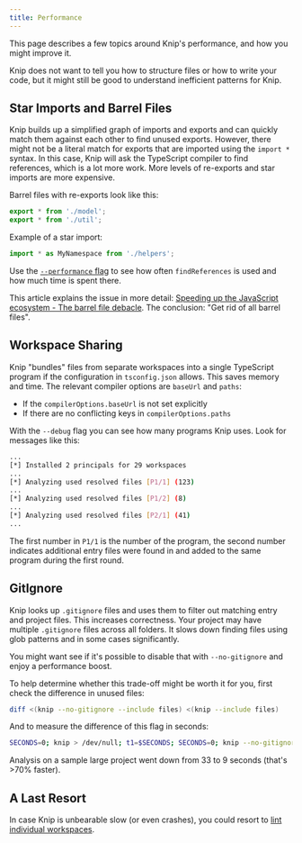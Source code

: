```yaml
---
title: Performance
---
```


This page describes a few topics around Knip's performance, and how you might
improve it.

Knip does not want to tell you how to structure files or how to write your code,
but it might still be good to understand inefficient patterns for Knip.

## Star Imports and Barrel Files

Knip builds up a simplified graph of imports and exports and can quickly match
them against each other to find unused exports. However, there might not be a
literal match for exports that are imported using the `import *` syntax. In this
case, Knip will ask the TypeScript compiler to find references, which is a lot
more work. More levels of re-exports and star imports are more expensive.

Barrel files with re-exports look like this:

```ts
export * from './model';
export * from './util';
```

Example of a star import:

```ts
import * as MyNamespace from './helpers';
```

Use the [`--performance` flag](../reference/cli.md#--performance) to see how
often `findReferences` is used and how much time is spent there.

This article explains the issue in more detail: [Speeding up the JavaScript
ecosystem - The barrel file debacle][1]. The conclusion: "Get rid of all barrel
files".

## Workspace Sharing

Knip "bundles" files from separate workspaces into a single TypeScript program
if the configuration in `tsconfig.json` allows. This saves memory and time. The
relevant compiler options are `baseUrl` and `paths`:

- If the `compilerOptions.baseUrl` is not set explicitly
- If there are no conflicting keys in `compilerOptions.paths`

With the `--debug` flag you can see how many programs Knip uses. Look for
messages like this:

```sh
...
[*] Installed 2 principals for 29 workspaces
...
[*] Analyzing used resolved files [P1/1] (123)
...
[*] Analyzing used resolved files [P1/2] (8)
...
[*] Analyzing used resolved files [P2/1] (41)
...
```

The first number in `P1/1` is the number of the program, the second number
indicates additional entry files were found in and added to the same program
during the first round.

## GitIgnore

Knip looks up `.gitignore` files and uses them to filter out matching entry and
project files. This increases correctness. Your project may have multiple
`.gitignore` files across all folders. It slows down finding files using glob
patterns and in some cases significantly.

You might want see if it's possible to disable that with `--no-gitignore` and
enjoy a performance boost.

To help determine whether this trade-off might be worth it for you, first check
the difference in unused files:

```sh
diff <(knip --no-gitignore --include files) <(knip --include files)
```

And to measure the difference of this flag in seconds:

```sh
SECONDS=0; knip > /dev/null; t1=$SECONDS; SECONDS=0; knip --no-gitignore > /dev/null; t2=$SECONDS; echo "Difference: $((t1 - t2)) seconds"
```

Analysis on a sample large project went down from 33 to 9 seconds (that's >70%
faster).

## A Last Resort

In case Knip is unbearable slow (or even crashes), you could resort to [lint
individual workspaces][2].

[1]: https://marvinh.dev/blog/speeding-up-javascript-ecosystem-part-7/
[2]: ../features/monorepos-and-workspaces.md#lint-a-single-workspace
